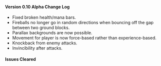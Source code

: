 <h4>Version 0.10 Alpha Change Log</h4>
<ul>
  <li>Fixed broken health/mana bars.</li>
	<li>Fireballs no longer go in random directions when bouncing off the gap between two ground blocks.</li>
	<li>Parallax backgrounds are now possible.</li>
	<li>Movement for player is now force-based rather than experience-based.</li>
	<li>Knockback from enemy attacks.</li>
	<li>Invincibility after attacks.</li>
</ul>

<h4>Issues Cleared</h4>
<ul>
	
</ul>
